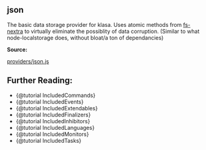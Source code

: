 ## json

The basic data storage provider for klasa. Uses atomic methods from [fs-nextra](https://fs-nextra.js.org) to virtually eliminate the possiblity of data corruption. (Similar to what node-localstorage does, without bloat/a ton of dependancies)

**Source:**

[providers/json.js](https://github.com/dirigeants/klasa/blob/master/src/providers/json.js)

## Further Reading:

- {@tutorial IncludedCommands}
- {@tutorial IncludedEvents}
- {@tutorial IncludedExtendables}
- {@tutorial IncludedFinalizers}
- {@tutorial IncludedInhibitors}
- {@tutorial IncludedLanguages}
- {@tutorial IncludedMonitors}
- {@tutorial IncludedTasks}
